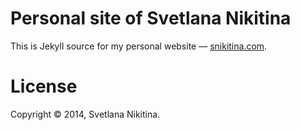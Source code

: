 # Personal site of Svetlana Nikitina

This is Jekyll source for my personal website — [snikitina.com](http://snikitina.com).

# License

Copyright © 2014, Svetlana Nikitina.